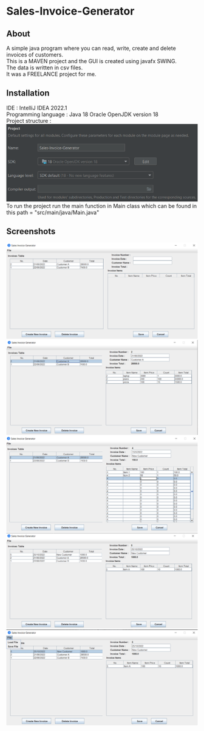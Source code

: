 # Sales-Invoice-Generator

## About

A simple java program where you can read, write, create and delete invoices of customers.<br>
This is a MAVEN project and the GUI is created using javafx SWING.<br>
The data is written in csv files.<br>
It was a FREELANCE project for me.

## Installation

IDE : IntelliJ IDEA 2022.1<br>
Programming language : Java 18 Oracle OpenJDK version 18<br>
Project structure :<br>
![Project structure](https://github.com/WaleedAhmedTest/Sales-Invoice-Generator/blob/main/images/project_structure.png)<br>
To run the project run the main function in Main class which can be found in this path = "src/main/java/Main.java"<br>

## Screenshots

![Screenshot](https://github.com/AmrMomtaz/Sales-Invoice-Generator/blob/main/images/screenshot1.png)
![Screenshot](https://github.com/AmrMomtaz/Sales-Invoice-Generator/blob/main/images/screenshot2.png)
![Screenshot](https://github.com/AmrMomtaz/Sales-Invoice-Generator/blob/main/images/screenshot3.png)
![Screenshot](https://github.com/AmrMomtaz/Sales-Invoice-Generator/blob/main/images/screenshot4.png)
![Screenshot](https://github.com/AmrMomtaz/Sales-Invoice-Generator/blob/main/images/screenshot5.png)
